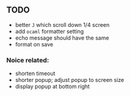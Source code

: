 ## TODO

- better `J` which scroll down 1/4 screen
- add `ocaml` formatter setting
- echo message should have the same
- format on save

### Noice related:

- shorten timeout
- shorter popup; adjust popup to screen size
- display popup at bottom right
